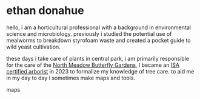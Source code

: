 <h1>ethan donahue</h1>

hello,
i am a horticultural professional with a background in environmental science and microbiology. previously i studied the potential use of mealworms to breakdown styrofoam waste and created a pocket guide to wild yeast cultivation.

these days i take care of plants in central park, i am primarily responsible for the care of the <a href="https://www.centralparknyc.org/locations/north-meadow-butterfly-gardens">North Meadow Butterfly Gardens</a>, I became an <a href="https://certificates.isa-arbor.com/d7923450-8378-4048-9a57-9217ac3972ea#gs.u8nf74">ISA certified arborist</a> in 2023 to formalize my knowledge of tree care. to aid me in my day to day i sometimes make maps and tools. 

maps


